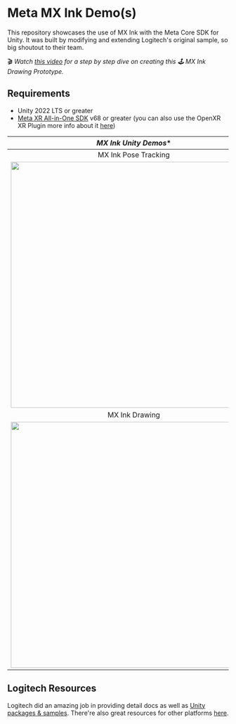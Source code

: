 # Meta MX Ink Demo(s)
This repository showcases the use of MX Ink with the Meta Core SDK for Unity. It was built by modifying and extending Logitech's original sample, so big shoutout to their team.

🎬 _Watch [this video](https://youtu.be/o5xn52ARebg) for a step by step dive on creating this 🕹️ MX Ink Drawing Prototype._

## Requirements
- Unity 2022 LTS or greater
- [Meta XR All-in-One SDK](https://assetstore.unity.com/packages/tools/integration/meta-xr-all-in-one-sdk-269657?aid=1101l7LXo) v68 or greater (you can also use the OpenXR XR Plugin more info about it [here](https://logitech.github.io/mxink/UnityIntegration.html#developing-for-mx-ink-using-the-unity-openxr-plugin))


|*MX Ink Unity Demos**|
|:-:|
|MX Ink Pose Tracking|
|<img src="https://github.com/dilmerv/MetaMXInkDemo/blob/master/Docs/images/MXInkDemo_1.gif" width="560">|
|MX Ink Drawing|
|<img src="https://github.com/dilmerv/MetaMXInkDemo/blob/master/Docs/images/MXInkDemo_2.gif" width="560">|

## Logitech Resources
Logitech did an amazing job in providing detail docs as well as [Unity packages & samples](https://logitech.github.io/mxink/UnityIntegration.html). There're also great resources for other platforms [here](https://logitech.github.io/mxink/).